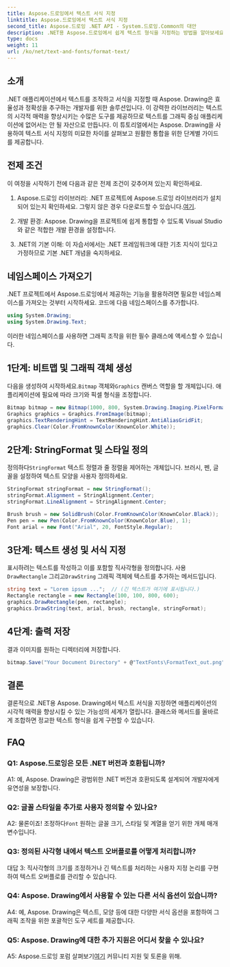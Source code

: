 ```yaml
---
title: Aspose.드로잉에서 텍스트 서식 지정
linktitle: Aspose.드로잉에서 텍스트 서식 지정
second_title: Aspose.드로잉 .NET API - System.드로잉.Common의 대안
description: .NET용 Aspose.드로잉에서 쉽게 텍스트 형식을 지정하는 방법을 알아보세요. 예제가 포함된 단계별 가이드입니다.
type: docs
weight: 11
url: /ko/net/text-and-fonts/format-text/
---
```

## 소개

.NET 애플리케이션에서 텍스트를 조작하고 서식을 지정할 때 Aspose. Drawing은 효율성과 정확성을 추구하는 개발자를 위한 솔루션입니다. 이 강력한 라이브러리는 텍스트의 시각적 매력을 향상시키는 수많은 도구를 제공하므로 텍스트를 그래픽 중심 애플리케이션에 없어서는 안 될 자산으로 만듭니다. 이 튜토리얼에서는 Aspose. Drawing을 사용하여 텍스트 서식 지정의 미묘한 차이를 살펴보고 원활한 통합을 위한 단계별 가이드를 제공합니다.

## 전제 조건

이 여정을 시작하기 전에 다음과 같은 전제 조건이 갖추어져 있는지 확인하세요.

1.  Aspose.드로잉 라이브러리: .NET 프로젝트에 Aspose.드로잉 라이브러리가 설치되어 있는지 확인하세요. 그렇지 않은 경우 다운로드할 수 있습니다.[여기](https://releases.aspose.com/drawing/net/).

2. 개발 환경: Aspose. Drawing을 프로젝트에 쉽게 통합할 수 있도록 Visual Studio와 같은 적합한 개발 환경을 설정합니다.

3. .NET의 기본 이해: 이 자습서에서는 .NET 프레임워크에 대한 기초 지식이 있다고 가정하므로 기본 .NET 개념을 숙지하세요.

## 네임스페이스 가져오기

.NET 프로젝트에서 Aspose.드로잉에서 제공하는 기능을 활용하려면 필요한 네임스페이스를 가져오는 것부터 시작하세요. 코드에 다음 네임스페이스를 추가합니다.

```csharp
using System.Drawing;
using System.Drawing.Text;
```

이러한 네임스페이스를 사용하면 그래픽 조작을 위한 필수 클래스에 액세스할 수 있습니다.

## 1단계: 비트맵 및 그래픽 객체 생성

 다음을 생성하여 시작하세요.`Bitmap` 객체와`Graphics` 캔버스 역할을 할 개체입니다. 애플리케이션에 필요에 따라 크기와 픽셀 형식을 조정합니다.

```csharp
Bitmap bitmap = new Bitmap(1000, 800, System.Drawing.Imaging.PixelFormat.Format32bppPArgb);
Graphics graphics = Graphics.FromImage(bitmap);
graphics.TextRenderingHint = TextRenderingHint.AntiAliasGridFit;
graphics.Clear(Color.FromKnownColor(KnownColor.White));
```

## 2단계: StringFormat 및 스타일 정의

 정의하다`StringFormat` 텍스트 정렬과 줄 정렬을 제어하는 개체입니다. 브러시, 펜, 글꼴을 설정하여 텍스트 모양을 사용자 정의하세요.

```csharp
StringFormat stringFormat = new StringFormat();
stringFormat.Alignment = StringAlignment.Center;
stringFormat.LineAlignment = StringAlignment.Center;

Brush brush = new SolidBrush(Color.FromKnownColor(KnownColor.Black));
Pen pen = new Pen(Color.FromKnownColor(KnownColor.Blue), 1);
Font arial = new Font("Arial", 20, FontStyle.Regular);
```

## 3단계: 텍스트 생성 및 서식 지정

표시하려는 텍스트를 작성하고 이를 포함할 직사각형을 정의합니다. 사용`DrawRectangle` 그리고`DrawString` 그래픽 객체에 텍스트를 추가하는 메서드입니다.

```csharp
string text = "Lorem ipsum ...";  // (긴 텍스트가 여기에 표시됩니다.)
Rectangle rectangle = new Rectangle(100, 100, 800, 600);
graphics.DrawRectangle(pen, rectangle);
graphics.DrawString(text, arial, brush, rectangle, stringFormat);
```

## 4단계: 출력 저장

결과 이미지를 원하는 디렉터리에 저장합니다.

```csharp
bitmap.Save("Your Document Directory" + @"TextFonts\FormatText_out.png");
```

## 결론

결론적으로 .NET용 Aspose. Drawing에서 텍스트 서식을 지정하면 애플리케이션의 시각적 매력을 향상시킬 수 있는 가능성의 세계가 열립니다. 클래스와 메서드를 올바르게 조합하면 정교한 텍스트 형식을 쉽게 구현할 수 있습니다.

## FAQ

### Q1: Aspose.드로잉은 모든 .NET 버전과 호환됩니까?

A1: 예, Aspose. Drawing은 광범위한 .NET 버전과 호환되도록 설계되어 개발자에게 유연성을 보장합니다.

### Q2: 글꼴 스타일을 추가로 사용자 정의할 수 있나요?

 A2: 물론이죠! 조정하다`Font` 원하는 글꼴 크기, 스타일 및 계열을 얻기 위한 개체 매개변수입니다.

### Q3: 정의된 사각형 내에서 텍스트 오버플로를 어떻게 처리합니까?

대답 3: 직사각형의 크기를 조정하거나 긴 텍스트를 처리하는 사용자 지정 논리를 구현하여 텍스트 오버플로를 관리할 수 있습니다.

### Q4: Aspose. Drawing에서 사용할 수 있는 다른 서식 옵션이 있습니까?

A4: 예, Aspose. Drawing은 텍스트, 모양 등에 대한 다양한 서식 옵션을 포함하여 그래픽 조작을 위한 포괄적인 도구 세트를 제공합니다.

### Q5: Aspose. Drawing에 대한 추가 지원은 어디서 찾을 수 있나요?

 A5: Aspose.드로잉 포럼 살펴보기[여기](https://forum.aspose.com/c/diagram/17) 커뮤니티 지원 및 토론을 위해.